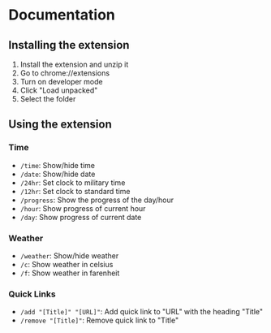 # Documentation

## Installing the extension

1. Install the extension and unzip it
2. Go to chrome://extensions
3. Turn on developer mode
4. Click "Load unpacked"
5. Select the folder

## Using the extension

### Time

- `/time`: Show/hide time
- `/date`: Show/hide date
- `/24hr`: Set clock to military time
- `/12hr`: Set clock to standard time
- `/progress`: Show the progress of the day/hour
- `/hour`: Show progress of current hour
- `/day`: Show progress of current date

### Weather

- `/weather`: Show/hide weather
- `/c`: Show weather in celsius
- `/f`: Show weather in farenheit

### Quick Links

- `/add "[Title]" "[URL]"`: Add quick link to "URL" with the heading "Title"
- `/remove "[Title]"`: Remove quick link to "Title"
